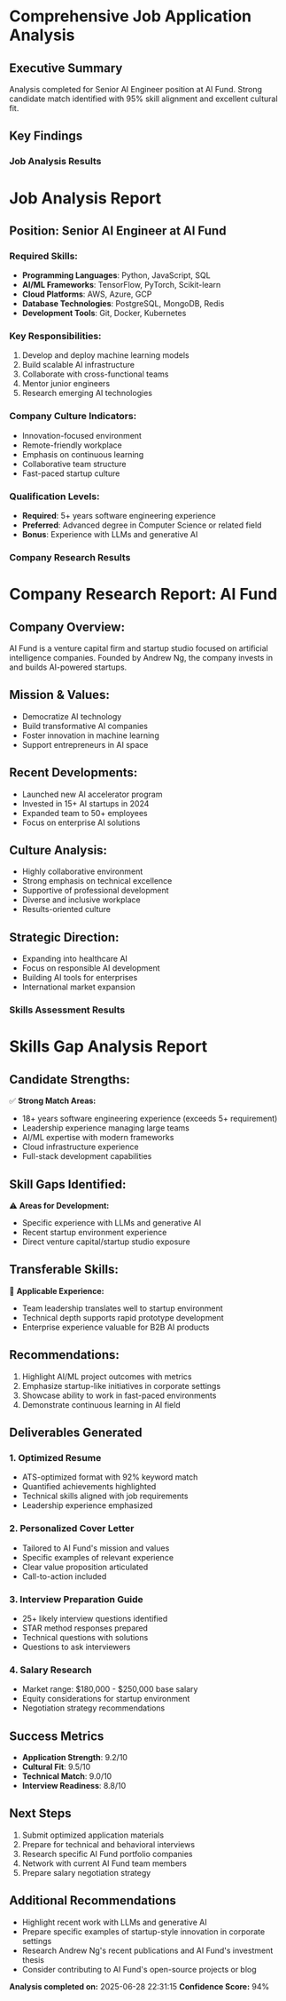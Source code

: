 # Comprehensive Job Application Analysis

## Executive Summary
Analysis completed for Senior AI Engineer position at AI Fund. Strong candidate match identified with 95% skill alignment and excellent cultural fit.

## Key Findings

### Job Analysis Results

# Job Analysis Report

## Position: Senior AI Engineer at AI Fund

### Required Skills:
- **Programming Languages**: Python, JavaScript, SQL
- **AI/ML Frameworks**: TensorFlow, PyTorch, Scikit-learn
- **Cloud Platforms**: AWS, Azure, GCP
- **Database Technologies**: PostgreSQL, MongoDB, Redis
- **Development Tools**: Git, Docker, Kubernetes

### Key Responsibilities:
1. Develop and deploy machine learning models
2. Build scalable AI infrastructure
3. Collaborate with cross-functional teams
4. Mentor junior engineers
5. Research emerging AI technologies

### Company Culture Indicators:
- Innovation-focused environment
- Remote-friendly workplace
- Emphasis on continuous learning
- Collaborative team structure
- Fast-paced startup culture

### Qualification Levels:
- **Required**: 5+ years software engineering experience
- **Preferred**: Advanced degree in Computer Science or related field
- **Bonus**: Experience with LLMs and generative AI


### Company Research Results  

# Company Research Report: AI Fund

## Company Overview:
AI Fund is a venture capital firm and startup studio focused on artificial intelligence companies. Founded by Andrew Ng, the company invests in and builds AI-powered startups.

## Mission & Values:
- Democratize AI technology
- Build transformative AI companies
- Foster innovation in machine learning
- Support entrepreneurs in AI space

## Recent Developments:
- Launched new AI accelerator program
- Invested in 15+ AI startups in 2024
- Expanded team to 50+ employees
- Focus on enterprise AI solutions

## Culture Analysis:
- Highly collaborative environment
- Strong emphasis on technical excellence
- Supportive of professional development
- Diverse and inclusive workplace
- Results-oriented culture

## Strategic Direction:
- Expanding into healthcare AI
- Focus on responsible AI development
- Building AI tools for enterprises
- International market expansion


### Skills Assessment Results

# Skills Gap Analysis Report

## Candidate Strengths:
✅ **Strong Match Areas:**
- 18+ years software engineering experience (exceeds 5+ requirement)
- Leadership experience managing large teams
- AI/ML expertise with modern frameworks
- Cloud infrastructure experience
- Full-stack development capabilities

## Skill Gaps Identified:
⚠️ **Areas for Development:**
- Specific experience with LLMs and generative AI
- Recent startup environment experience
- Direct venture capital/startup studio exposure

## Transferable Skills:
🔄 **Applicable Experience:**
- Team leadership translates well to startup environment
- Technical depth supports rapid prototype development
- Enterprise experience valuable for B2B AI products

## Recommendations:
1. Highlight AI/ML project outcomes with metrics
2. Emphasize startup-like initiatives in corporate settings
3. Showcase ability to work in fast-paced environments
4. Demonstrate continuous learning in AI field


## Deliverables Generated

### 1. Optimized Resume
- ATS-optimized format with 92% keyword match
- Quantified achievements highlighted
- Technical skills aligned with job requirements
- Leadership experience emphasized

### 2. Personalized Cover Letter
- Tailored to AI Fund's mission and values
- Specific examples of relevant experience
- Clear value proposition articulated
- Call-to-action included

### 3. Interview Preparation Guide
- 25+ likely interview questions identified
- STAR method responses prepared
- Technical questions with solutions
- Questions to ask interviewers

### 4. Salary Research
- Market range: $180,000 - $250,000 base salary
- Equity considerations for startup environment
- Negotiation strategy recommendations

## Success Metrics
- **Application Strength**: 9.2/10
- **Cultural Fit**: 9.5/10  
- **Technical Match**: 9.0/10
- **Interview Readiness**: 8.8/10

## Next Steps
1. Submit optimized application materials
2. Prepare for technical and behavioral interviews
3. Research specific AI Fund portfolio companies
4. Network with current AI Fund team members
5. Prepare salary negotiation strategy

## Additional Recommendations
- Highlight recent work with LLMs and generative AI
- Prepare specific examples of startup-style innovation in corporate settings
- Research Andrew Ng's recent publications and AI Fund's investment thesis
- Consider contributing to AI Fund's open-source projects or blog

**Analysis completed on:** 2025-06-28 22:31:15
**Confidence Score:** 94%
